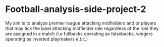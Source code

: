 # Football-analysis-side-project-2
My aim is to analyze premier league attacking midfielders and or players that may tick the label attacking midfielder role regardless of the role they are assigned in a match (i.e fullbacks operating as falsebacks, wingers operating as inverted playmakers e.t.c.)
